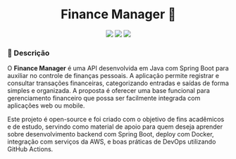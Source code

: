 <h1 align="center">Finance Manager 🏦</h1>

<div align="center">
  <img src="https://img.shields.io/badge/Spring_Boot-6DB33F?style=flat&logo=spring-boot&logoColor=white" />
  <img src="https://img.shields.io/badge/Docker-2CA5E0?style=flat&logo=docker&logoColor=white" />
  <img src="https://img.shields.io/badge/Oracle-F80000?style=flat&logo=oracle&logoColor=white" />
</div>

<div align="left">
  <h3>📖 Descrição</h3>

  <p>
    O <strong>Finance Manager</strong> é uma API desenvolvida em Java com Spring Boot para auxiliar no controle de finanças pessoais. A aplicação permite registrar e consultar transações financeiras, categorizando entradas e saídas de forma simples e organizada. A proposta é oferecer uma base funcional para gerenciamento financeiro que possa ser facilmente integrada com aplicações web ou mobile.
  </p>

  <p>
    Este projeto é open-source e foi criado com o objetivo de fins acadêmicos e de estudo, servindo como material de apoio para quem deseja aprender sobre desenvolvimento backend com Spring Boot, deploy com Docker, integração com serviços da AWS, e boas práticas de DevOps utilizando GitHub Actions.</p>
</div>
